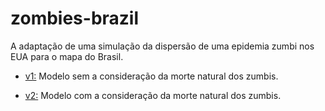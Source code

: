 # zombies-brazil

A adaptação de uma simulação da dispersão de uma epidemia zumbi nos EUA para o mapa do Brasil.

- [v1:](https://gustavostrunkis.github.io/projects/zombies-brazil/v1/) Modelo sem a consideração da morte natural dos zumbis.

- [v2:](https://gustavostrunkis.github.io/projects/zombies-brazil/v2/) Modelo com a consideração da morte natural dos zumbis.
